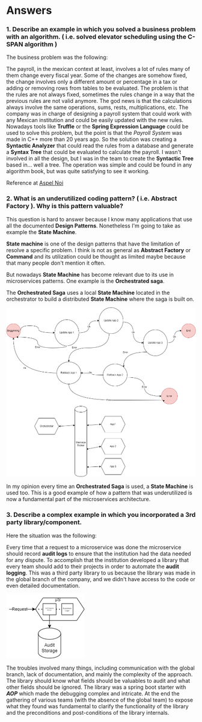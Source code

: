 # Answers

### 1. Describe an example in which you solved a business problem with an algorithm. ( i.e. solved elevator scheduling using the C-SPAN algorithm )​

The business problem was the following:

The payroll, in the mexican context at least, involves a lot of rules many of them change every fiscal year. Some of the changes are somehow fixed, the change involves only a different amount or percentage in a tax or adding or removing rows from tables to be evaluated.
The problem is that the rules are not always fixed, sometimes the rules change in a way that the previous rules are not valid anymore.
The god news is that the calculations always involve the same operations, sums, rests, multiplications, etc.
The company was in charge of designing a payroll system that could work with any Mexican institution and could be easily updated with the new rules.
Nowadays tools like **Truffle** or the **Spring Expression Language** could be used to solve this problem, but the point is that the _Payroll System_ was made in C++ more than 20 years ago.
So the solution was creating a **Syntactic Analyzer** that could read the rules from a database and generate a **Syntax Tree** that could be evaluated to calculate the payroll.
I wasn't involved in all the design, but I was in the team to create the **Syntactic Tree** based in... well a tree.
The operation was simple and could be found in any algorithm book, but was quite satisfying to see it working.

Reference at [Aspel Noi](https://www.aspel.com.mx/noi?pag=beneficios)

### 2. What is an underutilized coding pattern? ( i.e. Abstract Factory ). Why is this pattern valuable?

This question is hard to answer because I know many applications that use all the documented **Design Patterns**. Nonetheless I'm going to take as example the **State Machine**.

**State machine** is one of the design patterns that have the limitation of resolve a specific problem. I think is not as general as **Abstract Factory** or **Command** and its utilization could be thought as limited maybe because that many people don't mention it often.

But nowadays **State Machine** has become relevant due to its use in microservices patterns. One example is the **Orchestrated saga**.

The **Orchestrated Saga** uses a local **State Machine** located in the orchestrator to build a distributed **State Machine** where the saga is built on.

![State Machine.png](../../assets/State%20Machine.png)

In my opinion every time an **Orchestrated Saga** is used, a **State Machine** is used too. This is a good example of how a pattern that was underutilized is now a fundamental part of the microservices architecture.

### 3. Describe a complex example in which you incorporated a 3rd party library/component.

Here the situation was the following:

Every time that a request to a microservice was done the microservice should  record **audit logs** to ensure that the institution had the data needed for any dispute.
To accomplish that the institution developed a library that every team  should add to their projects in order to automate the **audit logging**.
This was a third party library to us because the library was made in the global branch of the company, and we didn't have access to the code or even detailed documentation.

![Library.png](../../assets/Library.png)

The troubles involved many things, including communication with the global branch, lack of documentation, and mainly the complexity of the approach.
The library should know what fields should be valuables to audit and what other fields should be ignored.
The library was a spring boot starter with **_AOP_** which made the debugging complex and intricate.
At the end the gathering of various teams (with the absence of the global team) to expose what they found was fundamental to clarify the functionality of the library and the preconditions and post-conditions of the library internals.  